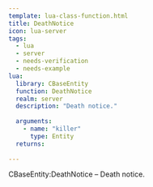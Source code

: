 ```yaml
---
template: lua-class-function.html
title: DeathNotice
icon: lua-server
tags:
  - lua
  - server
  - needs-verification
  - needs-example
lua:
  library: CBaseEntity
  function: DeathNotice
  realm: server
  description: "Death notice."
  
  arguments:
    - name: "killer"
      type: Entity
  returns:
    
---
```


<div class="lua__search__keywords">
CBaseEntity:DeathNotice &#x2013; Death notice.
</div>
